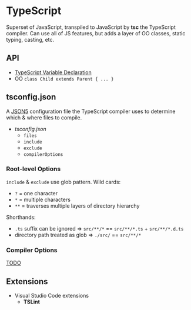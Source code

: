 # TypeScript

Superset of JavaScript, transpiled to JavaScript by **tsc** the TypeScript compiler.
Can use all of JS features, but adds a layer of OO classes, static typing, casting, etc.

## API

* [TypeScript Variable Declaration](https://www.typescriptlang.org/docs/handbook/variable-declarations.html)
* OO `class Child extends Parent { ... }`

## tsconfig.json

A [JSON5](https://json5.org/) configuration file the TypeScript compiler uses to determine which & where files to compile.

* _tsconfig.json_
  * `files`
  * `include`
  * `exclude`
  * `compilerOptions`

### Root-level Options

`include` & `exclude` use glob pattern.
Wild cards:

* `?` = one character
* `*` = multiple characters
* `**` = traverses multiple layers of directory hierarchy

Shorthands:

* `.ts` suffix can be ignored => `src/**/*` == `src/**/*.ts` + `src/**/*.d.ts`
* directory path treated as glob => `./src/` == `src/**/*`

### Compiler Options

[TODO](https://medium.com/jspoint/typescript-compilation-the-typescript-compiler-4cb15f7244bc#d276)

## Extensions

* Visual Studio Code extensions
  * **TSLint**

